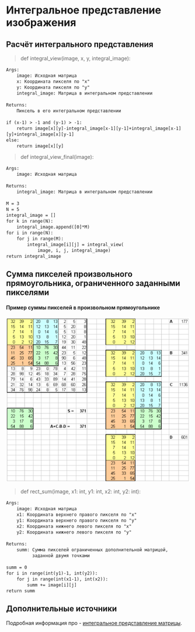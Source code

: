 Интегральное представление изображения
=============================

Расчёт интегрального представления
------------

>def integral_view(image, x, y, integral_image):

    Args:
        image: Исходная матрица
        x: Координата пикселя по "х"
        y: Координата пикселя по "y"
        integral_image: Матрица в интегральном представлении   

    Returns:
        Пиксель в его интегральном представлении

    if (x-1) > -1 and (y-1) > -1:
        return image[x][y]-integral_image[x-1][y-1]+integral_image[x-1][y]+integral_image[x][y-1]
    else:
        return image[x][y]


>def integral_view_final(image):

    Args:
        image: Исходная матрица

    Returns:
        integral_image: Матрица в интегральном представлении   

    M = 3
    N = 5
    integral_image = []
    for k in range(N):
        integral_image.append([0]*M)
    for i in range(N):
        for j in range(M):
            integral_image[i][j] = integral_view(
                image, i, j, integral_image)
    return integral_image


Cумма пикселей произвольного прямоугольника,
ограниченного заданными пикселями
------------
#### Пример суммы пикселей в произвольном прямоугольнике
![Screenshot](scrn.png)

>def rect_sum(image, x1: int, y1: int, x2: int, y2: int):

    Args:
        image: Исходная матрица
        x1: Координата верхнего правого пикселя по "х"
        y1: Координата верхнего правого пикселя по "y"
        x2: Координата нижнего левого пикселя по "х"
        y2: Координата нижнего левого пикселя по "y"

    Returns:
        summ: Сумма пикселей ограниченных дополнительной матрицой,
              заданной двумя точками  

    summ = 0
    for i in range(int(y1)-1, int(y2)):
        for j in range(int(x1-1), int(x2)):
            summ += image[i][j]
    return summ

Дополнительные источники
-----------

Подробная информация про - [интегральное представление матрицы](https://habr.com/ru/post/133826/).

